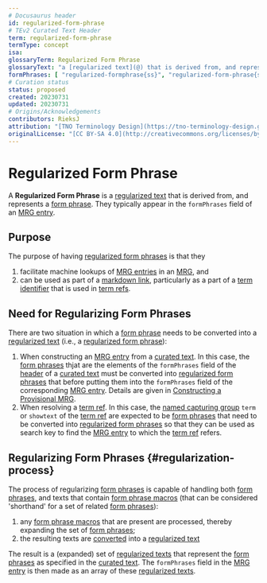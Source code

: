 ```yaml
---
# Docusaurus header
id: regularized-form-phrase
# TEv2 Curated Text Header
term: regularized-form-phrase
termType: concept
isa:
glossaryTerm: Regularized Form Phrase
glossaryText: "a [regularized text](@) that is derived from, and represents a [form phrase](@). They typically appear in the `formPhrases` field of an [MRG entry](@)."
formPhrases: [ "regularized-formphrase{ss}", "regularized-form-phrase{ss}" ]
# Curation status
status: proposed
created: 20230731
updated: 20230731
# Origins/Acknowledgements
contributors: RieksJ
attribution: "[TNO Terminology Design](https://tno-terminology-design.github.io/tev2-specifications/docs)"
originalLicense: "[CC BY-SA 4.0](http://creativecommons.org/licenses/by-sa/4.0/?ref=chooser-v1)"
---
```


# Regularized Form Phrase

A **Regularized Form Phrase** is a [regularized text](@) that is derived from, and represents a [form phrase](@). They typically appear in the `formPhrases` field of an [MRG entry](@).

## Purpose

The purpose of having [regularized form phrases](@) is that they

1. facilitate machine lookups of [MRG entries](@) in an [MRG](@), and
2. can be used as part of a [markdown link](https://www.markdownguide.org/basic-syntax/#links), particularly as a part of a [term identifier](@) that is used in [term refs](@).

## Need for Regularizing Form Phrases

There are two situation in which a [form phrase](@) needs to be converted into a [regularized text](@) (i.e., a [regularized form phrase](@)):

1. When constructing an [MRG entry](@) from a [curated text](@). In this case, the [form phrases](@) thjat are the elements of the `formPhrases` field of the [header](@) of a [curated text](@) must be converted into [regularized form phrases](@) that before putting them into the `formPhrases` field of the corresponding [MRG entry](@). Details are given in [Constructing a Provisional MRG](mrgt#constructing-provisional-mrg@).
2. When resolving a [term ref](@). In this case, the [named capturing group](@) `term` or `showtext` of the [term ref](@) are expected to be [form phrases](@) that need to be converted into [regularized form phrases](@) so that they can be used as search key to find the [MRG entry](@) to which the [term ref](@) refers.

## Regularizing Form Phrases {#regularization-process}

The process of regularizing [form phrases](@) is capable of handling both [form phrases](@), and texts that contain [form phrase macros](@) (that can be considered 'shorthand' for a set of related [form phrases](@)):

1. any [form phrase macros](@) that are present are processed, thereby expanding the set of [form phrases](@);
2. the resulting texts are [converted](regularized-text#regularization-process@) into a [regularized text](@)

The result is a (expanded) set of [regularized texts](@) that represent the [form phrases](@) as specified in the [curated text](@). The `formPhrases` field in the [MRG entry](@) is then made as an array of these [regularized texts](@).
